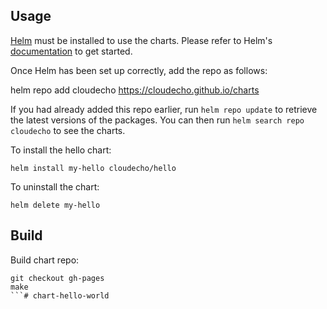 ## Usage

[Helm](https://helm.sh) must be installed to use the charts.  Please refer to
Helm's [documentation](https://helm.sh/docs) to get started.

Once Helm has been set up correctly, add the repo as follows:

  helm repo add cloudecho https://cloudecho.github.io/charts

If you had already added this repo earlier, run `helm repo update` to retrieve
the latest versions of the packages.  You can then run `helm search repo
cloudecho` to see the charts.

To install the hello chart:

    helm install my-hello cloudecho/hello

To uninstall the chart:

    helm delete my-hello


## Build

Build chart repo:

```
git checkout gh-pages
make
```# chart-hello-world
